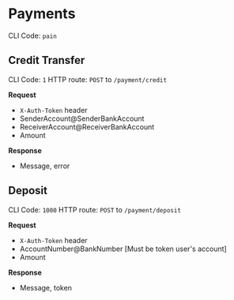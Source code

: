 # Payments
CLI Code: `pain`

## Credit Transfer
CLI Code: `1`
HTTP route: `POST` to `/payment/credit`

__Request__
- `X-Auth-Token` header
- SenderAccount@SenderBankAccount
- ReceiverAccount@ReceiverBankAccount
- Amount

__Response__
- Message, error

## Deposit
CLI Code: `1000`
HTTP route: `POST` to `/payment/deposit`

__Request__
- `X-Auth-Token` header
- AccountNumber@BankNumber [Must be token user's account]
- Amount

__Response__
- Message, token
